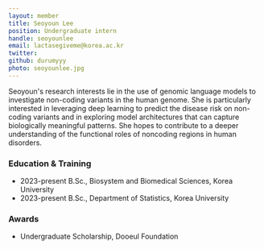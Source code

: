 ```yaml
---
layout: member
title: Seoyoun Lee
position: Undergraduate intern
handle: seoyounlee
email: lactasegiveme@korea.ac.kr
twitter:
github: durumyyy
photo: seoyounlee.jpg
---
```


Seoyoun's research interests lie in the use of genomic language models to investigate non-coding variants in the human genome. She is particularly interested in leveraging deep learning to predict the disease risk on non-coding variants and in exploring model architectures that can capture biologically meaningful patterns. She hopes to contribute to a deeper understanding of the functional roles of noncoding regions in human disorders.


### Education & Training
- 2023-present B.Sc., Biosystem and Biomedical Sciences, Korea University
- 2023-present B.Sc., Department of Statistics, Korea University

### Awards
- Undergraduate Scholarship, Dooeul Foundation
